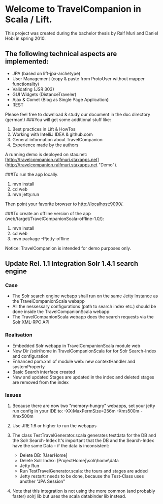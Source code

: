 Welcome to TravelCompanion in Scala / Lift.
========

This project was created during the bachelor thesis by Ralf Muri and Daniel Hobi in spring 2010.

## The following technical aspects are implemented:
- JPA (based on lift-jpa-archetype)
- User Management (copy & paste from ProtoUser without mapper functionality)
- Validating (JSR 303)
- GUI Widgets (DistanceTraveler)
- Ajax & Comet (Blog as Single Page Application)
- REST

Please feel free to download & study our document in the doc directory (german!)
###You will get some additional stuff like:
1.  Best practices in Lift & HowTos
2.  Working with IntelliJ IDEA & github.com
3.  General information about TravelCompanion
4.  Experience made by the authors

A running demo is deployed on stax.net:
  [http://travelcompanion.ralfmuri.staxapps.net](http://travelcompanion.ralfmuri.staxapps.net "Demo").


###To run the app locally:
1. mvn install
2. cd web
3. mvn jetty:run

Then point your favorite browser to [http://localhost:9090/](http://localhost:9090/ "Local").

###To create an offline version of the app (web/target/TravelCompanionScala-offline-1.0/):
1. mvn install
2. cd web
3. mvn package -Pjetty-offline

Notice: TravelCompanion is intended for demo purposes only.

## Update Rel. 1.1 Integration Solr 1.4.1 search engine

### Case
- The Solr search engine webapp shall run on the same Jetty Instance as the TravelCompanionScala webapp
- All the nessessary configurations (path to search index etc.) should be done inside the TravelCompanionScala webapp
- The TravelCompanionScala webapp does the search requests via the Solr XML-RPC API

### Realisation
- Embedded Solr webapp in TravelCompanionScala module web
- New Dir /solr/home in TravelCompanionScala for for Solr Search-Index and configuration
- Enhanced pom.xml of module web: new contextHandler and systemProperty
- Basic Search interface created
- New and updated Stages are updated in the index and deleted stages are removed from the index

### Issues
1. Because there are now two "memory-hungry" webapps, set your jetty run config in your IDE to:
   -XX:MaxPermSize=256m
   -Xms500m -Xmx500m

2. Use JRE 1.6 or higher to run the webapps

3. The class TestTravelGenerator.scala generates testdata for the DB and the Solr Search-Index
   It's important that the DB and the Search-Index have the same Data - if the data is inconsistent:
   - Delete DB: [UserHome]
   - Delete Solr Index: [ProjectHome]\solr\home\data
   - Jetty Run
   - Run TestTravelGenerator.scala: the tours and stages are added
   - Jetty restart: needs to be done, because the Test-Class uses another "JPA Session"

4. Note that this integration is not using the more common (and probably faster) solrj lib but uses the scala databinder lib instead.
